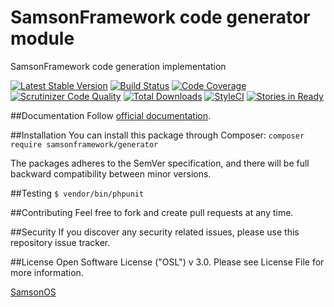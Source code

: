 # SamsonFramework code generator module
 
SamsonFramework code generation implementation

[![Latest Stable Version](https://poser.pugx.org/samsonframework/generator/v/stable.svg)](https://packagist.org/packages/samsonframework/generator)
[![Build Status](https://scrutinizer-ci.com/g/samsonframework/generator/badges/build.png?b=master)](https://scrutinizer-ci.com/g/samsonframework/generator/build-status/master)
[![Code Coverage](https://scrutinizer-ci.com/g/samsonframework/generator/badges/coverage.png?b=master)](https://scrutinizer-ci.com/g/samsonframework/generator/?branch=master)
[![Scrutinizer Code Quality](https://scrutinizer-ci.com/g/samsonframework/generator/badges/quality-score.png?b=master)](https://scrutinizer-ci.com/g/samsonframework/generator/?branch=master) 
[![Total Downloads](https://poser.pugx.org/samsonframework/generator/downloads.svg)](https://packagist.org/packages/samsonframework/generator)
[![StyleCI](https://styleci.io/repos/67337167/shield)](https://styleci.io/repos/67337167)
[![Stories in Ready](https://badge.waffle.io/samsonframework/generator.png?label=ready&title=Ready)](https://waffle.io/samsonframework/generator)

##Documentation
Follow [official documentation](http://github.com/samsonframework/generator/blob/master/docs/Index.md).

##Installation
You can install this package through Composer:
```composer require samsonframework/generator```

The packages adheres to the SemVer specification, and there will be full backward compatibility between minor versions.

##Testing
```$ vendor/bin/phpunit```

##Contributing
Feel free to fork and create pull requests at any time.

##Security
If you discover any security related issues, please use this repository issue tracker.

##License
Open Software License ("OSL") v 3.0. Please see License File for more information.

[SamsonOS](http://samsonos.com)
